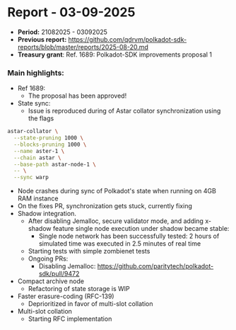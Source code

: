 # Report - 03-09-2025

* **Period:** 21082025 - 03092025
* **Previous report:** https://github.com/qdrvm/polkadot-sdk-reports/blob/master/reports/2025-08-20.md
* **Treasury grant**: Ref. 1689: Polkadot-SDK improvements proposal 1

### Main highlights:

* Ref 1689:
  * The proposal has been approved!
* State sync:
  * Issue is reproduced during of Astar collator synchronization using the flags
```sh
astar-collator \
  --state-pruning 1000 \
  --blocks-pruning 1000 \
  --name aster-1 \
  --chain astar \
  --base-path astar-node-1 \
  -- \
  --sync warp
```
  * Node crashes during sync of Polkadot's state when running on 4GB RAM instance
  * On the fixes PR, synchronization gets stuck, currently fixing
* Shadow integration.
  * After disabling Jemalloc, secure validator mode, and adding x-shadow feature single node execution under shadow became stable:
    * Single node network has been successfully tested: 2 hours of simulated time was executed in 2.5 minutes of real time
  * Starting tests with simple zombienet tests
  * Ongoing PRs:
    * Disabling Jemalloc: https://github.com/paritytech/polkadot-sdk/pull/9472
* Compact archive node
  * Refactoring of state storage is WIP
* Faster erasure-coding (RFC-139)
  * Deprioritized in favor of multi-slot collation
* Multi-slot collation
  * Starting RFC implementation
 

